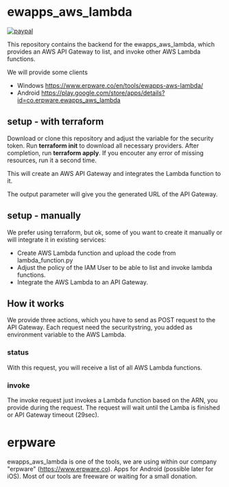 # ewapps_aws_lambda

[![paypal](https://www.paypalobjects.com/en_US/i/btn/btn_donate_SM.gif)](https://www.paypal.com/cgi-bin/webscr?cmd=_s-xclick&hosted_button_id=P9PSQ7LZNTNB4)

This repository contains the backend for the ewapps_aws_lambda, which provides an AWS API Gateway to list, and invoke other AWS Lambda functions.

We will provide some clients

* Windows https://www.erpware.co/en/tools/ewapps-aws-lambda/
* Android https://play.google.com/store/apps/details?id=co.erpware.ewapps_aws_lambda

## setup - with terraform

Download or clone this repository and adjust the variable for the security token.
Run **terraform init** to download all necessary providers. After completion, run **terraform apply**. If you encouter any error of missing resources, run it a second time.

This will create an AWS API Gateway and integrates the Lambda function to it.

The output parameter will give you the generated URL of the API Gateway.

## setup - manually

We prefer using terraform, but ok, some of you want to create it manually or will integrate it in existing services:

* Create AWS Lambda function and upload the code from lambda_function.py
* Adjust the policy of the IAM User to be able to list and invoke lambda functions.
* Integrate the AWS Lambda to an API Gateway. 

## How it works

We provide three actions, which you have to send as POST request to the API Gateway. Each request need the securitystring, you added as environment variable to the AWS Lambda.

### status
With this request, you will receive a list of all AWS Lambda functions.

### invoke
The invoke request just invokes a Lambda function based on the ARN, you provide during the request. The request will wait until the Lamba is finished or API Gateway timeout (29sec).

# erpware

ewapps_aws_lambda is one of the tools, we are using within our company "erpware" (https://www.erpware.co). Apps for Android (possible later for iOS). Most of our tools are freeware or waiting for a small donation.
